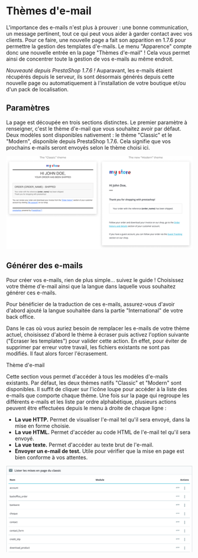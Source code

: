 # Thèmes d'e-mail

L'importance des e-mails n'est plus à prouver : une bonne communication, un message pertinent, tout ce qui peut vous aider à garder contact avec vos clients. Pour ce faire, une nouvelle page a fait son apparition en 1.7.6 pour permettre la gestion des templates d'e-mails. Le menu "Apparence" compte donc une nouvelle entrée en la page "Thèmes d'e-mail" ! Cela vous permet ainsi de concentrer toute la gestion de vos e-mails au même endroit.

_Nouveauté depuis PrestaShop 1.7.6 !_ Auparavant, les e-mails étaient récupérés depuis le serveur, ils sont désormais générés depuis cette nouvelle page ou automatiquement à l'installation de votre boutique et/ou d'un pack de localisation.

## Paramètres <a id="Themesd&apos;e-mail-Param&#xE8;tres"></a>

La page est découpée en trois sections distinctes. Le premier paramètre à renseigner, c'est le thème d'e-mail que vous souhaitez avoir par défaut. Deux modèles sont disponibles nativement : le thème "Classic" et le "Modern", disponible depuis PrestaShop 1.7.6. Cela signifie que vos prochains e-mails seront envoyés selon le thème choisi ici.

![](../../../.gitbook/assets/64225403.png)

## Générer des e-mails <a id="Themesd&apos;e-mail-G&#xE9;n&#xE9;rerdese-mails"></a>

Pour créer vos e-mails, rien de plus simple... suivez le guide ! Choisissez votre thème d'e-mail ainsi que la langue dans laquelle vous souhaitez générer ces e-mails.

Pour bénéficier de la traduction de ces e-mails, assurez-vous d'avoir d'abord ajouté la langue souhaitée dans la partie "International" de votre back office.

Dans le cas où vous auriez besoin de remplacer les e-mails de votre thème actuel, choisissez d'abord le thème à écraser puis activez l'option suivante \("Ecraser les templates"\) pour valider cette action. En effet, pour éviter de supprimer par erreur votre travail, les fichiers existants ne sont pas modifiés. Il faut alors forcer l'écrasement. 

Thème d'e-mail

Cette section vous permet d'accéder à tous les modèles d'e-mails existants. Par défaut, les deux thèmes natifs "Classic" et "Modern" sont disponibles. Il suffit de cliquer sur l'icône loupe pour accéder à la liste des e-mails que comporte chaque thème. Une fois sur la page qui regroupe les différents e-mails et les liste par ordre alphabétique, plusieurs actions peuvent être effectuées depuis le menu à droite de chaque ligne : 

* **La vue HTTP.** Permet de visualiser l'e-mail tel qu'il sera envoyé, dans la mise en forme choisie.
* **La vue HTML.** Permet d'accéder au code HTML de l'e-mail tel qu'il sera envoyé.
* **La vue texte.** Permet d'accéder au texte brut de l'e-mail.
* **Envoyer un e-mail de test.** Utile pour vérifier que la mise en page est bien conforme à vos attentes.

![](../../../.gitbook/assets/64225404.png)

